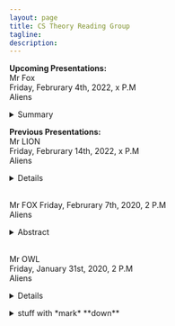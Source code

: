 ```yaml
---
layout: page
title: CS Theory Reading Group 
tagline: 
description: 
---
```

**Upcoming Presentations:**  
Mr Fox  
Friday, Februrary 4th, 2022, x P.M   
Aliens

<details>
 <summary>Summary</summary>

```js
const x = 1
```

</details>

**Previous Presentations:**   
Mr LION   
Friday, Februrary 14th, 2022, x P.M   
Aliens
<details>  
  <summary>Details</summary>
  
 **Title:** yuu 
  
 **Abstract:** ummmm
  
 </details>   
&nbsp;


Mr FOX
Friday, Februrary 7th, 2020, 2 P.M   
Aliens
<details>  
  <summary>Abstract</summary>
  
  **Title:** TTT   
  
  
  
 </details>   
&nbsp;

Mr OWL     
Friday, January 31st, 2020, 2 P.M   
Aliens
<details>  
&nbsp;<summary>Details</summary>&nbsp;
  
_Title:_ TTTUC 
  
 **Abstract:** blahhh.
&nbsp;</details> 


<details>
  <summary>stuff with *mark* **down**</summary>
  <p>
<!-- the above p cannot start right at the beginning of the line and is mandatory for everything else to work -->
    
##*formatted* **heading** with [a](link)
```java
code block
```

  <details>
    <summary><small>nested</small> stuff</summary><p>
<!-- alternative placement of p shown above -->

* list
* with

 1. nested
 1. items

    ```java
    // including code
    ```
 1. blocks

  </p></details>
</p></details>
